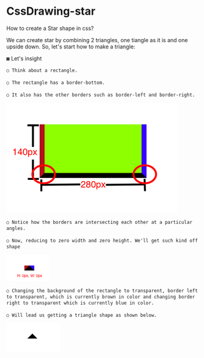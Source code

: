 # CssDrawing-star
How to create a Star shape in css? 

We can create star by combining 2 triangles, one tiangle as it is and one upside down.
So, let's start how to make a triangle:

◙ Let's insight 

    ○ Think about a rectangle.
    
    ○ The rectangle has a border-bottom.
    
    ○ It also has the other borders such as border-left and border-right.
    
![](https://raw.githubusercontent.com/doctor-rutvik14/CssDrawing-star/master/Images/pic1.jpg)

    ○ Notice how the borders are intersecting each other at a particular angles.
    
    ○ Now, reducing to zero width and zero height. We'll get such kind off shape

![](https://raw.githubusercontent.com/doctor-rutvik14/CssDrawing-star/master/Images/pic2.jpg)

    ○ Changing the background of the rectangle to transparent, border left to transparent, which is currently brown in color and changing border right to transparent which is currently blue in color.
    
    ○ Will lead us getting a triangle shape as shown below. 
    
![](https://raw.githubusercontent.com/doctor-rutvik14/CssDrawing-star/master/Images/pic3.jpg)
